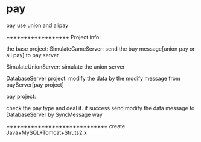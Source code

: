 pay
===

pay use union and alipay

++++++++++++++++++
Project info:

the base project:
SimulateGameServer:
send the buy message[union pay or ali pay] to pay server 

SimulateUnionServer:
simulate the union server

DatabaseServer project:
modify the data by the modify message from payServer[pay project]


pay project:

check the pay type and deal it. if success send modify the data message to DatabaseServer by SyncMessage way


+++++++++++++++++++++++++++++
create Java+MySQL+Tomcat+Struts2.x